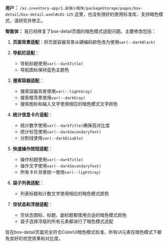 **用户：** 
`/ai-inventory-app/1.前端小程序/packageStorage/pages/box-detail/box-detail.wxml#L81-125`  这里，也没有很好的使用标准库，支持暗色模式，请研究并修正。

**智能体：** 
我已经修复了box-detail页面的暗色模式适配问题。主要修改包括：

1. **页面背景适配**：将页面容器背景从硬编码颜色改为使用`var(--darkBlack)`

2. **导航栏适配**：
   - 导航标题使用`var(--darkTitle)`
   - 导航图标保持蓝色主题色

3. **搜索容器适配**：
   - 搜索容器背景使用`var(--lightGray)`
   - 搜索框背景使用`var(--darkGray)`
   - 搜索图标和输入文字使用相应的暗色模式文字颜色

4. **统计信息卡片适配**：
   - 统计数字使用`var(--darkTitle)`确保高对比度
   - 统计标签使用`var(--darkSecondaryText)`
   - 分割线使用`var(--darkDisable)`

5. **快速操作按钮适配**：
   - 操作标题使用`var(--darkTitle)`
   - 操作文字使用`var(--darkSecondaryText)`
   - 所有卡片背景统一使用`var(--lightGray)`

6. **袋子列表适配**：
   - 列表标题和计数文字使用相应的暗色模式颜色

7. **空状态和浮层适配**：
   - 空状态图标、标题、副标题都使用合适的暗色模式颜色
   - 袋子选择浮层的所有元素都进行了暗色模式适配

现在box-detail页面完全符合ColorUI暗色模式标准，所有UI元素在暗色模式下都有良好的视觉效果和对比度。